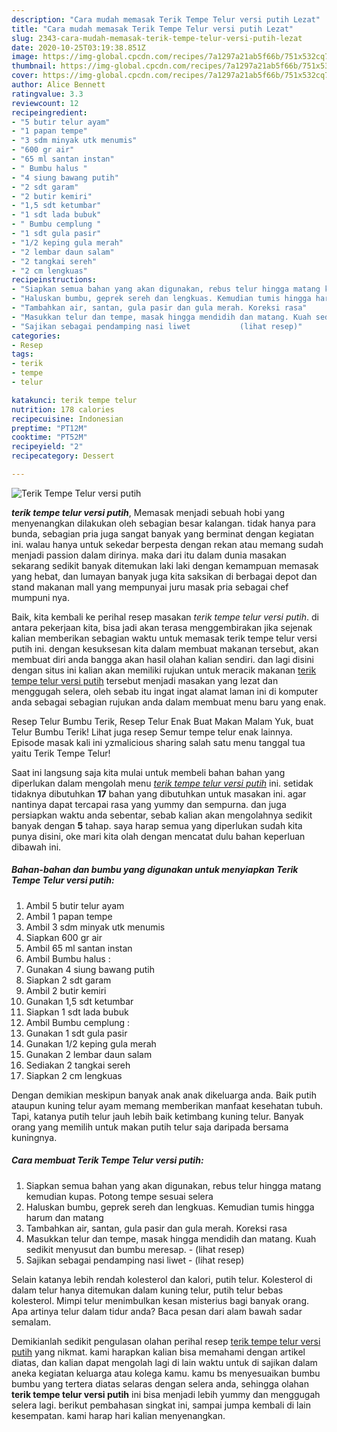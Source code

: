 ```yaml
---
description: "Cara mudah memasak Terik Tempe Telur versi putih Lezat"
title: "Cara mudah memasak Terik Tempe Telur versi putih Lezat"
slug: 2343-cara-mudah-memasak-terik-tempe-telur-versi-putih-lezat
date: 2020-10-25T03:19:38.851Z
image: https://img-global.cpcdn.com/recipes/7a1297a21ab5f66b/751x532cq70/terik-tempe-telur-versi-putih-foto-resep-utama.jpg
thumbnail: https://img-global.cpcdn.com/recipes/7a1297a21ab5f66b/751x532cq70/terik-tempe-telur-versi-putih-foto-resep-utama.jpg
cover: https://img-global.cpcdn.com/recipes/7a1297a21ab5f66b/751x532cq70/terik-tempe-telur-versi-putih-foto-resep-utama.jpg
author: Alice Bennett
ratingvalue: 3.3
reviewcount: 12
recipeingredient:
- "5 butir telur ayam"
- "1 papan tempe"
- "3 sdm minyak utk menumis"
- "600 gr air"
- "65 ml santan instan"
- " Bumbu halus "
- "4 siung bawang putih"
- "2 sdt garam"
- "2 butir kemiri"
- "1,5 sdt ketumbar"
- "1 sdt lada bubuk"
- " Bumbu cemplung "
- "1 sdt gula pasir"
- "1/2 keping gula merah"
- "2 lembar daun salam"
- "2 tangkai sereh"
- "2 cm lengkuas"
recipeinstructions:
- "Siapkan semua bahan yang akan digunakan, rebus telur hingga matang kemudian kupas. Potong tempe sesuai selera"
- "Haluskan bumbu, geprek sereh dan lengkuas. Kemudian tumis hingga harum dan matang"
- "Tambahkan air, santan, gula pasir dan gula merah. Koreksi rasa"
- "Masukkan telur dan tempe, masak hingga mendidih dan matang. Kuah sedikit menyusut dan bumbu meresap.           (lihat resep)"
- "Sajikan sebagai pendamping nasi liwet           (lihat resep)"
categories:
- Resep
tags:
- terik
- tempe
- telur

katakunci: terik tempe telur 
nutrition: 178 calories
recipecuisine: Indonesian
preptime: "PT12M"
cooktime: "PT52M"
recipeyield: "2"
recipecategory: Dessert

---
```



![Terik Tempe Telur versi putih](https://img-global.cpcdn.com/recipes/7a1297a21ab5f66b/751x532cq70/terik-tempe-telur-versi-putih-foto-resep-utama.jpg)

<b><i>terik tempe telur versi putih</i></b>, Memasak menjadi sebuah hobi yang menyenangkan dilakukan oleh sebagian besar kalangan. tidak hanya para bunda, sebagian pria juga sangat banyak yang berminat dengan kegiatan ini. walau hanya untuk sekedar berpesta dengan rekan atau memang sudah menjadi passion dalam dirinya. maka dari itu dalam dunia masakan sekarang sedikit banyak ditemukan laki laki dengan kemampuan memasak yang hebat, dan lumayan banyak juga kita saksikan di berbagai depot dan stand makanan mall yang mempunyai juru masak pria sebagai chef mumpuni nya.

Baik, kita kembali ke perihal resep masakan <i>terik tempe telur versi putih</i>. di antara pekerjaan kita, bisa jadi akan terasa menggembirakan jika sejenak kalian memberikan sebagian waktu untuk memasak terik tempe telur versi putih ini. dengan kesuksesan kita dalam membuat makanan tersebut, akan membuat diri anda bangga akan hasil olahan kalian sendiri. dan lagi disini dengan situs ini kalian akan memiliki rujukan untuk meracik makanan <u>terik tempe telur versi putih</u> tersebut menjadi masakan yang lezat dan menggugah selera, oleh sebab itu ingat ingat alamat laman ini di komputer anda sebagai sebagian rujukan anda dalam membuat menu baru yang enak.

Resep Telur Bumbu Terik, Resep Telur Enak Buat Makan Malam Yuk, buat Telur Bumbu Terik! Lihat juga resep Semur tempe telur enak lainnya. Episode masak kali ini yzmalicious sharing salah satu menu tanggal tua yaitu Terik Tempe Telur!


Saat ini langsung saja kita mulai untuk membeli bahan bahan yang diperlukan dalam mengolah menu <u><i>terik tempe telur versi putih</i></u> ini. setidak tidaknya dibutuhkan <b>17</b> bahan yang dibutuhkan untuk masakan ini. agar nantinya dapat tercapai rasa yang yummy dan sempurna. dan juga persiapkan waktu anda sebentar, sebab kalian akan mengolahnya sedikit banyak dengan <b>5</b> tahap. saya harap semua yang diperlukan sudah kita punya disini, oke mari kita olah dengan mencatat dulu bahan keperluan dibawah ini.

<!--inarticleads1-->

##### Bahan-bahan dan bumbu yang digunakan untuk menyiapkan Terik Tempe Telur versi putih:

1. Ambil 5 butir telur ayam
1. Ambil 1 papan tempe
1. Ambil 3 sdm minyak utk menumis
1. Siapkan 600 gr air
1. Ambil 65 ml santan instan
1. Ambil  Bumbu halus :
1. Gunakan 4 siung bawang putih
1. Siapkan 2 sdt garam
1. Ambil 2 butir kemiri
1. Gunakan 1,5 sdt ketumbar
1. Siapkan 1 sdt lada bubuk
1. Ambil  Bumbu cemplung :
1. Gunakan 1 sdt gula pasir
1. Gunakan 1/2 keping gula merah
1. Gunakan 2 lembar daun salam
1. Sediakan 2 tangkai sereh
1. Siapkan 2 cm lengkuas


Dengan demikian meskipun banyak anak anak dikeluarga anda. Baik putih ataupun kuning telur ayam memang memberikan manfaat kesehatan tubuh. Tapi, katanya putih telur jauh lebih baik ketimbang kuning telur. Banyak orang yang memilih untuk makan putih telur saja daripada bersama kuningnya. 

<!--inarticleads2-->

##### Cara membuat Terik Tempe Telur versi putih:

1. Siapkan semua bahan yang akan digunakan, rebus telur hingga matang kemudian kupas. Potong tempe sesuai selera
1. Haluskan bumbu, geprek sereh dan lengkuas. Kemudian tumis hingga harum dan matang
1. Tambahkan air, santan, gula pasir dan gula merah. Koreksi rasa
1. Masukkan telur dan tempe, masak hingga mendidih dan matang. Kuah sedikit menyusut dan bumbu meresap. -           (lihat resep)
1. Sajikan sebagai pendamping nasi liwet -           (lihat resep)


Selain katanya lebih rendah kolesterol dan kalori, putih telur. Kolesterol di dalam telur hanya ditemukan dalam kuning telur, putih telur bebas kolesterol. Mimpi telur menimbulkan kesan misterius bagi banyak orang. Apa artinya telur dalam tidur anda? Baca pesan dari alam bawah sadar semalam. 

Demikianlah sedikit pengulasan olahan perihal resep <u>terik tempe telur versi putih</u> yang nikmat. kami harapkan kalian bisa memahami dengan artikel diatas, dan kalian dapat mengolah lagi di lain waktu untuk di sajikan dalam aneka kegiatan keluarga atau kolega kamu. kamu bs menyesuaikan bumbu bumbu yang tertera diatas selaras dengan selera anda, sehingga olahan <b>terik tempe telur versi putih</b> ini bisa menjadi lebih yummy dan menggugah selera lagi. berikut pembahasan singkat ini, sampai jumpa kembali di lain kesempatan. kami harap hari kalian menyenangkan.
